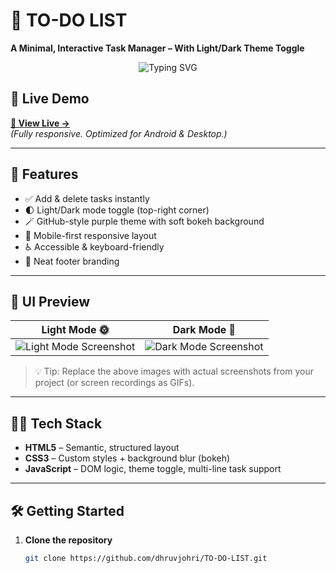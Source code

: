 

# 📝 TO-DO LIST  
**A Minimal, Interactive Task Manager – With Light/Dark Theme Toggle**

<p align="center">
  <img src="https://readme-typing-svg.herokuapp.com?font=Fira+Code&size=24&pause=1000&color=7A1EA1&center=true&vCenter=true&width=435&lines=Plan+it+✓+Do+it+✓+Done!+🟣" alt="Typing SVG" />
</p>

## 🚀 Live Demo  
**[🔗 View Live →](https://dhruvjohri.github.io/TO-DO-LIST/)**  
*(Fully responsive. Optimized for Android & Desktop.)*

---

## 🎨 Features

- ✅ Add & delete tasks instantly  
- 🌓 Light/Dark mode toggle (top-right corner)  
- 🪄 GitHub-style purple theme with soft bokeh background  
- 📱 Mobile-first responsive layout  
- ♿ Accessible & keyboard-friendly  
- 👣 Neat footer branding

---

## 📸 UI Preview

| Light Mode 🌞 | Dark Mode 🌚 |
|--------------|--------------|
| ![Light Mode Screenshot](./screenshots/light-mode.png) | ![Dark Mode Screenshot](./screenshots/dark-mode.png) |

> 💡 Tip: Replace the above images with actual screenshots from your project (or screen recordings as GIFs).

---

## 🧑‍💻 Tech Stack

- **HTML5** – Semantic, structured layout  
- **CSS3** – Custom styles + background blur (bokeh)  
- **JavaScript** – DOM logic, theme toggle, multi-line task support  

---

## 🛠️ Getting Started

1. **Clone the repository**  
   ```bash
   git clone https://github.com/dhruvjohri/TO-DO-LIST.git
